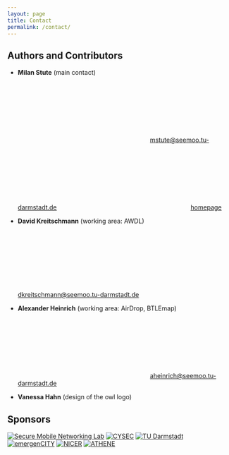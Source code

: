```yaml
---
layout: page
title: Contact
permalink: /contact/
---
```


## Authors and Contributors

* **Milan Stute** (main contact)
<a href="mailto:mstute@seemoo.tu-darmstadt.de"><svg class="svg-icon"><use xlink:href="{{ '/assets/files.svg#envelope' | relative_url }}"></use></svg>mstute@seemoo.tu-darmstadt.de</a>
<a href="https://www.seemoo.de/mstute"><svg class="svg-icon"><use xlink:href="{{ '/assets/files.svg#home' | relative_url }}"></use></svg>homepage</a>

* **David Kreitschmann** (working area: AWDL)
<a href="mailto:dkreitschmann@seemoo.tu-darmstadt.de"><svg class="svg-icon"><use xlink:href="{{ '/assets/files.svg#envelope' | relative_url }}"></use></svg>dkreitschmann@seemoo.tu-darmstadt.de</a>

* **Alexander Heinrich** (working area: AirDrop, BTLEmap)
<a href="mailto:aheinrich@seemoo.tu-darmstadt.de"><svg class="svg-icon"><use xlink:href="{{ '/assets/files.svg#envelope' | relative_url }}"></use></svg>aheinrich@seemoo.tu-darmstadt.de</a>

* **Vanessa Hahn** (design of the owl logo)


## Sponsors

<a href="https://seemoo.tu-darmstadt.de"><img class="poweredby-logo" alt="Secure Mobile Networking Lab" src="{% link /assets/logos/seemoo.png %}"></a>
<a href="https://www.cysec.tu-darmstadt.de"><img class="poweredby-logo" alt="CYSEC" src="{% link /assets/logos/cysec.png %}"></a>
<a href="https://www.tu-darmstadt.de"><img class="poweredby-logo" alt="TU Darmstadt" src="{% link /assets/logos/tud.svg %}"></a>
<a href="https://www.emergencity.de"><img class="poweredby-logo" alt="emergenCITY" src="{% link /assets/logos/emergencity.svg %}"></a>
<a href="https://nicer.tu-darmstadt.de"><img class="poweredby-logo" alt="NICER" src="{% link /assets/logos/nicer.png %}"></a>
<a href="https://www.athene-center.de"><img class="poweredby-logo" alt="ATHENE" src="{% link /assets/logos/athene.png %}"></a>
